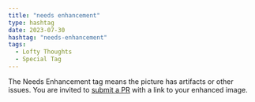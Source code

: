 ```yaml
---
title: "needs enhancement"
type: hashtag
date: 2023-07-30
hashtag: "needs-enhancement"
tags:
  - Lofty Thoughts
  - Special Tag
---
```

The Needs Enhancement tag means the picture has artifacts or other issues. You are invited to [submit a PR](/reply-with-a-pr/) with a link to your enhanced image.